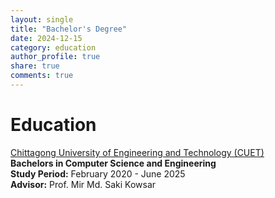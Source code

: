 ```yaml
---
layout: single
title: "Bachelor's Degree"
date: 2024-12-15
category: education
author_profile: true
share: true
comments: true
---
```


# Education

[Chittagong University of Engineering and Technology (CUET)](https://www.cuet.ac.bd/)  
**Bachelors in Computer Science and Engineering**  
**Study Period:** February 2020 - June 2025  
**Advisor:** Prof. Mir Md. Saki Kowsar
